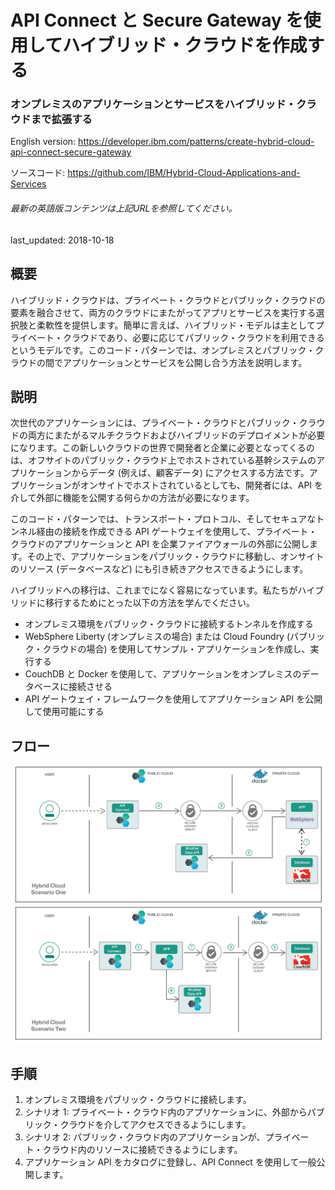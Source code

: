 # API Connect と Secure Gateway を使用してハイブリッド・クラウドを作成する

### オンプレミスのアプリケーションとサービスをハイブリッド・クラウドまで拡張する

English version: https://developer.ibm.com/patterns/create-hybrid-cloud-api-connect-secure-gateway
  
ソースコード: https://github.com/IBM/Hybrid-Cloud-Applications-and-Services

###### 最新の英語版コンテンツは上記URLを参照してください。
last_updated: 2018-10-18

 ## 概要

ハイブリッド・クラウドは、プライベート・クラウドとパブリック・クラウドの要素を融合させて、両方のクラウドにまたがってアプリとサービスを実行する選択肢と柔軟性を提供します。簡単に言えば、ハイブリッド・モデルは主としてプライベート・クラウドであり、必要に応じてパブリック・クラウドを利用できるというモデルです。このコード・パターンでは、オンプレミスとパブリック・クラウドの間でアプリケーションとサービスを公開し合う方法を説明します。

## 説明

次世代のアプリケーションには、プライベート・クラウドとパブリック・クラウドの両方にまたがるマルチクラウドおよびハイブリッドのデプロイメントが必要になります。この新しいクラウドの世界で開発者と企業に必要となってくるのは、オフサイトのパブリック・クラウド上でホストされている基幹システムのアプリケーションからデータ (例えば、顧客データ) にアクセスする方法です。アプリケーションがオンサイトでホストされているとしても、開発者には、API を介して外部に機能を公開する何らかの方法が必要になります。

このコード・パターンでは、トランスポート・プロトコル、そしてセキュアなトンネル経由の接続を作成できる API ゲートウェイを使用して、プライベート・クラウドのアプリケーションと API を企業ファイアウォールの外部に公開します。その上で、アプリケーションをパブリック・クラウドに移動し、オンサイトのリソース (データベースなど) にも引き続きアクセスできるようにします。

ハイブリッドへの移行は、これまでになく容易になっています。私たちがハイブリッドに移行するためにとった以下の方法を学んでください。

* オンプレミス環境をパブリック・クラウドに接続するトンネルを作成する
* WebSphere Liberty (オンプレミスの場合) または Cloud Foundry (パブリック・クラウドの場合) を使用してサンプル・アプリケーションを作成し、実行する
* CouchDB と Docker を使用して、アプリケーションをオンプレミスのデータベースに接続させる
* API ゲートウェイ・フレームワークを使用してアプリケーション API を公開して使用可能にする

## フロー

![フロー](./images/arch-hybridcloud-journey.png)

## 手順

1. オンプレミス環境をパブリック・クラウドに接続します。
1. シナリオ 1: プライベート・クラウド内のアプリケーションに、外部からパブリック・クラウドを介してアクセスできるようにします。
1. シナリオ 2: パブリック・クラウド内のアプリケーションが、プライベート・クラウド内のリソースに接続できるようにします。
1. アプリケーション API をカタログに登録し、API Connect を使用して一般公開します。
